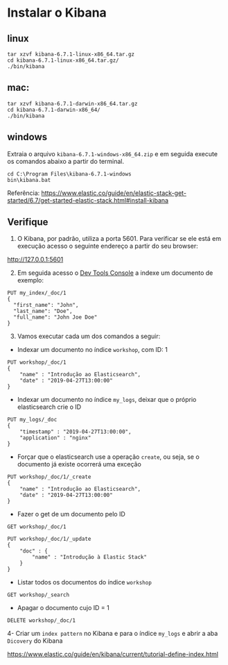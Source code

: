 # Instalar o Kibana

## linux

```
tar xzvf kibana-6.7.1-linux-x86_64.tar.gz
cd kibana-6.7.1-linux-x86_64.tar.gz/
./bin/kibana
```

## mac:

```
tar xzvf kibana-6.7.1-darwin-x86_64.tar.gz
cd kibana-6.7.1-darwin-x86_64/
./bin/kibana
```

## windows

Extraia o arquivo `kibana-6.7.1-windows-x86_64.zip` e em seguida execute os comandos abaixo a partir do terminal.

```
cd C:\Program Files\kibana-6.7.1-windows
bin\kibana.bat
```

Referência:
https://www.elastic.co/guide/en/elastic-stack-get-started/6.7/get-started-elastic-stack.html#install-kibana

## Verifique

1. O Kibana, por padrão, utiliza a porta 5601. Para verificar se ele está em execução acesso o seguinte endereço a partir do seu browser:

http://127.0.0.1:5601

2. Em seguida acesso o [Dev Tools Console](http://localhost:5601/app/kibana#/dev_tools) a indexe um documento de exemplo:

```
PUT my_index/_doc/1
{
  "first_name": "John",
  "last_name": "Doe",
  "full_name": "John Joe Doe"
}
```

3. Vamos executar cada um dos comandos a seguir:

- Indexar um documento no índice `workshop`, com ID: 1

```
PUT workshop/_doc/1
{
    "name" : "Introdução ao Elasticsearch",
    "date" : "2019-04-27T13:00:00"
}
```

- Indexar um documento no índice `my_logs`, deixar que o próprio elasticsearch crie o ID

```
PUT my_logs/_doc
{
    "timestamp" : "2019-04-27T13:00:00",
    "application" : "nginx"
}
```

- Forçar que o elasticsearch use a operação `create`, ou seja, se o documento já existe ocorrerá uma exceção

```
PUT workshop/_doc/1/_create
{
    "name" : "Introdução ao Elasticsearch",
    "date" : "2019-04-27T13:00:00"
}
```

- Fazer o get de um documento pelo ID

```
GET workshop/_doc/1

PUT workshop/_doc/1/_update
{
    "doc" : {
        "name" : "Introdução à Elastic Stack"
    }
}
```

- Listar todos os documentos do índice `workshop`

```
GET workshop/_search
```

- Apagar o documento cujo ID = 1

```
DELETE workshop/_doc/1
```

4- Criar um `index pattern` no Kibana e para o índice `my_logs` e abrir a aba `Dicovery` do Kibana

https://www.elastic.co/guide/en/kibana/current/tutorial-define-index.html



